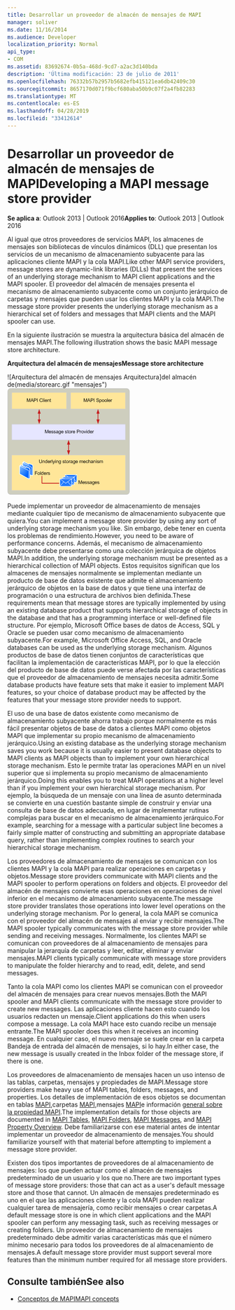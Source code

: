```yaml
---
title: Desarrollar un proveedor de almacén de mensajes de MAPI
manager: soliver
ms.date: 11/16/2014
ms.audience: Developer
localization_priority: Normal
api_type:
- COM
ms.assetid: 83692674-0b5a-468d-9cd7-a2ac3d140bda
description: 'Última modificación: 23 de julio de 2011'
ms.openlocfilehash: 76332b57b2957b5682efb415121ea6db42409c30
ms.sourcegitcommit: 8657170d071f9bcf680aba50b9c07f2a4fb82283
ms.translationtype: MT
ms.contentlocale: es-ES
ms.lasthandoff: 04/28/2019
ms.locfileid: "33412614"
---
```

# <a name="developing-a-mapi-message-store-provider"></a><span data-ttu-id="14cc8-103">Desarrollar un proveedor de almacén de mensajes de MAPI</span><span class="sxs-lookup"><span data-stu-id="14cc8-103">Developing a MAPI message store provider</span></span>
  
<span data-ttu-id="14cc8-104">**Se aplica a**: Outlook 2013 | Outlook 2016</span><span class="sxs-lookup"><span data-stu-id="14cc8-104">**Applies to**: Outlook 2013 | Outlook 2016</span></span> 
  
<span data-ttu-id="14cc8-105">Al igual que otros proveedores de servicios MAPI, los almacenes de mensajes son bibliotecas de vínculos dinámicos (DLL) que presentan los servicios de un mecanismo de almacenamiento subyacente para las aplicaciones cliente MAPI y la cola MAPI.</span><span class="sxs-lookup"><span data-stu-id="14cc8-105">Like other MAPI service providers, message stores are dynamic-link libraries (DLLs) that present the services of an underlying storage mechanism to MAPI client applications and the MAPI spooler.</span></span> <span data-ttu-id="14cc8-106">El proveedor del almacén de mensajes presenta el mecanismo de almacenamiento subyacente como un conjunto jerárquico de carpetas y mensajes que pueden usar los clientes MAPI y la cola MAPI.</span><span class="sxs-lookup"><span data-stu-id="14cc8-106">The message store provider presents the underlying storage mechanism as a hierarchical set of folders and messages that MAPI clients and the MAPI spooler can use.</span></span>
  
<span data-ttu-id="14cc8-107">En la siguiente ilustración se muestra la arquitectura básica del almacén de mensajes MAPI.</span><span class="sxs-lookup"><span data-stu-id="14cc8-107">The following illustration shows the basic MAPI message store architecture.</span></span>
  
<span data-ttu-id="14cc8-108">**Arquitectura del almacén de mensajes**</span><span class="sxs-lookup"><span data-stu-id="14cc8-108">**Message store architecture**</span></span>
  
<span data-ttu-id="14cc8-109">![Arquitectura del almacén de mensajes Arquitectura]del almacén de(media/storearc.gif "mensajes")</span><span class="sxs-lookup"><span data-stu-id="14cc8-109">![Message store architecture](media/storearc.gif "Message store architecture")</span></span>
  
<span data-ttu-id="14cc8-110">Puede implementar un proveedor de almacenamiento de mensajes mediante cualquier tipo de mecanismo de almacenamiento subyacente que quiera.</span><span class="sxs-lookup"><span data-stu-id="14cc8-110">You can implement a message store provider by using any sort of underlying storage mechanism you like.</span></span> <span data-ttu-id="14cc8-111">Sin embargo, debe tener en cuenta los problemas de rendimiento.</span><span class="sxs-lookup"><span data-stu-id="14cc8-111">However, you need to be aware of performance concerns.</span></span> <span data-ttu-id="14cc8-112">Además, el mecanismo de almacenamiento subyacente debe presentarse como una colección jerárquica de objetos MAPI.</span><span class="sxs-lookup"><span data-stu-id="14cc8-112">In addition, the underlying storage mechanism must be presented as a hierarchical collection of MAPI objects.</span></span> <span data-ttu-id="14cc8-113">Estos requisitos significan que los almacenes de mensajes normalmente se implementan mediante un producto de base de datos existente que admite el almacenamiento jerárquico de objetos en la base de datos y que tiene una interfaz de programación o una estructura de archivos bien definida.</span><span class="sxs-lookup"><span data-stu-id="14cc8-113">These requirements mean that message stores are typically implemented by using an existing database product that supports hierarchical storage of objects in the database and that has a programming interface or well-defined file structure.</span></span> <span data-ttu-id="14cc8-114">Por ejemplo, Microsoft Office bases de datos de Access, SQL y Oracle se pueden usar como mecanismo de almacenamiento subyacente.</span><span class="sxs-lookup"><span data-stu-id="14cc8-114">For example, Microsoft Office Access, SQL, and Oracle databases can be used as the underlying storage mechanism.</span></span> <span data-ttu-id="14cc8-115">Algunos productos de base de datos tienen conjuntos de características que facilitan la implementación de características MAPI, por lo que la elección del producto de base de datos puede verse afectada por las características que el proveedor de almacenamiento de mensajes necesita admitir.</span><span class="sxs-lookup"><span data-stu-id="14cc8-115">Some database products have feature sets that make it easier to implement MAPI features, so your choice of database product may be affected by the features that your message store provider needs to support.</span></span>
  
<span data-ttu-id="14cc8-116">El uso de una base de datos existente como mecanismo de almacenamiento subyacente ahorra trabajo porque normalmente es más fácil presentar objetos de base de datos a clientes MAPI como objetos MAPI que implementar su propio mecanismo de almacenamiento jerárquico.</span><span class="sxs-lookup"><span data-stu-id="14cc8-116">Using an existing database as the underlying storage mechanism saves you work because it is usually easier to present database objects to MAPI clients as MAPI objects than to implement your own hierarchical storage mechanism.</span></span> <span data-ttu-id="14cc8-117">Esto le permite tratar las operaciones MAPI en un nivel superior que si implementa su propio mecanismo de almacenamiento jerárquico.</span><span class="sxs-lookup"><span data-stu-id="14cc8-117">Doing this enables you to treat MAPI operations at a higher level than if you implement your own hierarchical storage mechanism.</span></span> <span data-ttu-id="14cc8-118">Por ejemplo, la búsqueda de un mensaje con una línea de asunto determinada se convierte en una cuestión bastante simple de construir y enviar una consulta de base de datos adecuada, en lugar de implementar rutinas complejas para buscar en el mecanismo de almacenamiento jerárquico.</span><span class="sxs-lookup"><span data-stu-id="14cc8-118">For example, searching for a message with a particular subject line becomes a fairly simple matter of constructing and submitting an appropriate database query, rather than implementing complex routines to search your hierarchical storage mechanism.</span></span>
  
<span data-ttu-id="14cc8-119">Los proveedores de almacenamiento de mensajes se comunican con los clientes MAPI y la cola MAPI para realizar operaciones en carpetas y objetos.</span><span class="sxs-lookup"><span data-stu-id="14cc8-119">Message store providers communicate with MAPI clients and the MAPI spooler to perform operations on folders and objects.</span></span> <span data-ttu-id="14cc8-120">El proveedor del almacén de mensajes convierte esas operaciones en operaciones de nivel inferior en el mecanismo de almacenamiento subyacente.</span><span class="sxs-lookup"><span data-stu-id="14cc8-120">The message store provider translates those operations into lower level operations on the underlying storage mechanism.</span></span> <span data-ttu-id="14cc8-121">Por lo general, la cola MAPI se comunica con el proveedor del almacén de mensajes al enviar y recibir mensajes.</span><span class="sxs-lookup"><span data-stu-id="14cc8-121">The MAPI spooler typically communicates with the message store provider while sending and receiving messages.</span></span> <span data-ttu-id="14cc8-122">Normalmente, los clientes MAPI se comunican con proveedores de al almacenamiento de mensajes para manipular la jerarquía de carpetas y leer, editar, eliminar y enviar mensajes.</span><span class="sxs-lookup"><span data-stu-id="14cc8-122">MAPI clients typically communicate with message store providers to manipulate the folder hierarchy and to read, edit, delete, and send messages.</span></span>
  
<span data-ttu-id="14cc8-123">Tanto la cola MAPI como los clientes MAPI se comunican con el proveedor del almacén de mensajes para crear nuevos mensajes.</span><span class="sxs-lookup"><span data-stu-id="14cc8-123">Both the MAPI spooler and MAPI clients communicate with the message store provider to create new messages.</span></span> <span data-ttu-id="14cc8-124">Las aplicaciones cliente hacen esto cuando los usuarios redacten un mensaje.</span><span class="sxs-lookup"><span data-stu-id="14cc8-124">Client applications do this when users compose a message.</span></span> <span data-ttu-id="14cc8-125">La cola MAPI hace esto cuando recibe un mensaje entrante.</span><span class="sxs-lookup"><span data-stu-id="14cc8-125">The MAPI spooler does this when it receives an incoming message.</span></span> <span data-ttu-id="14cc8-126">En cualquier caso, el nuevo mensaje se suele crear en la carpeta Bandeja de entrada del almacén de mensajes, si lo hay.</span><span class="sxs-lookup"><span data-stu-id="14cc8-126">In either case, the new message is usually created in the Inbox folder of the message store, if there is one.</span></span>
  
<span data-ttu-id="14cc8-127">Los proveedores de almacenamiento de mensajes hacen un uso intenso de las tablas, carpetas, mensajes y propiedades de MAPI.</span><span class="sxs-lookup"><span data-stu-id="14cc8-127">Message store providers make heavy use of MAPI tables, folders, messages, and properties.</span></span> <span data-ttu-id="14cc8-128">Los detalles de implementación de esos objetos se documentan en tablas [MAPI,](mapi-tables.md)carpetas [MAPI,](mapi-folders.md)mensajes [MAPI](mapi-messages.md)e información [general sobre la propiedad MAPI](mapi-property-overview.md).</span><span class="sxs-lookup"><span data-stu-id="14cc8-128">The implementation details for those objects are documented in [MAPI Tables](mapi-tables.md), [MAPI Folders](mapi-folders.md), [MAPI Messages](mapi-messages.md), and [MAPI Property Overview](mapi-property-overview.md).</span></span> <span data-ttu-id="14cc8-129">Debe familiarizarse con ese material antes de intentar implementar un proveedor de almacenamiento de mensajes.</span><span class="sxs-lookup"><span data-stu-id="14cc8-129">You should familiarize yourself with that material before attempting to implement a message store provider.</span></span>
  
<span data-ttu-id="14cc8-130">Existen dos tipos importantes de proveedores de al almacenamiento de mensajes: los que pueden actuar como el almacén de mensajes predeterminado de un usuario y los que no.</span><span class="sxs-lookup"><span data-stu-id="14cc8-130">There are two important types of message store providers: those that can act as a user's default message store and those that cannot.</span></span> <span data-ttu-id="14cc8-131">Un almacén de mensajes predeterminado es uno en el que las aplicaciones cliente y la cola MAPI pueden realizar cualquier tarea de mensajería, como recibir mensajes o crear carpetas.</span><span class="sxs-lookup"><span data-stu-id="14cc8-131">A default message store is one in which client applications and the MAPI spooler can perform any messaging task, such as receiving messages or creating folders.</span></span> <span data-ttu-id="14cc8-132">Un proveedor de almacenamiento de mensajes predeterminado debe admitir varias características más que el número mínimo necesario para todos los proveedores de al almacenamiento de mensajes.</span><span class="sxs-lookup"><span data-stu-id="14cc8-132">A default message store provider must support several more features than the minimum number required for all message store providers.</span></span>
  
## <a name="see-also"></a><span data-ttu-id="14cc8-133">Consulte también</span><span class="sxs-lookup"><span data-stu-id="14cc8-133">See also</span></span>

- [<span data-ttu-id="14cc8-134">Conceptos de MAPI</span><span class="sxs-lookup"><span data-stu-id="14cc8-134">MAPI concepts</span></span>](mapi-concepts.md)

